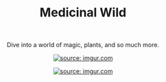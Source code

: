 <h1 align="center">Medicinal Wild</h1> <br>

<p align="center">
  Dive into a world of magic, plants, and so much more.
</p>

<p align="center">
    <a href="https://imgur.com/oeJNRkW"><img src="https://i.imgur.com/oeJNRkW.png" title="source: imgur.com" /></a>
</p>
<p align="center">
    <a href="https://imgur.com/CmWbmb4"><img src="https://i.imgur.com/CmWbmb4.png" title="source: imgur.com" /></a>
</p>